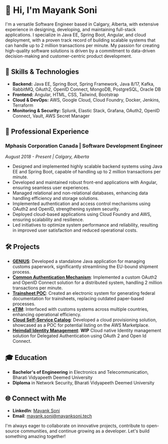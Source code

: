 # 👋 Hi, I'm Mayank Soni

I'm a versatile Software Engineer based in Calgary, Alberta, with extensive experience in designing, developing, and maintaining full-stack applications. I specialize in Java EE, Spring Boot, Angular, and cloud deployment, with a proven track record of building scalable systems that can handle up to 2 million transactions per minute. My passion for creating high-quality software solutions is driven by a commitment to data-driven decision-making and customer-centric product development.

## 🔧 Skills & Technologies
- **Backend:** Java EE, Spring Boot, Spring Framework, Java 8/17, Kafka, RabbitMQ, OAuth2, OpenID Connect, MongoDB, PostgreSQL, Oracle DB
- **Frontend:** Angular, HTML, CSS, Tailwind, Bootstrap
- **Cloud & DevOps:** AWS, Google Cloud, Cloud Foundry, Docker, Jenkins, Terraform
- **Monitoring & Security:** Splunk, Elastic Stack, Grafana, OAuth2, OpenID Connect, Vault, AWS Secret Manager

## 🚀 Professional Experience
### Mphasis Corporation Canada | Software Development Engineer
*August 2018 - Present | Calgary, Alberta*
- Designed and implemented highly scalable backend systems using Java EE and Spring Boot, capable of handling up to 2 million transactions per minute.
- Developed and maintained robust front-end applications with Angular, ensuring seamless user experiences.
- Managed relational and non-relational databases, enhancing data handling efficiency and storage solutions.
- Implemented authentication and access control mechanisms using OAuth2 and OpenID, strengthening system security.
- Deployed cloud-based applications using Cloud Foundry and AWS, ensuring scalability and resilience.
- Led initiatives to optimize system performance and reliability, resulting in improved user satisfaction and reduced operational costs.

## 🛠️ Projects
- **[GENIUS](https://www.fedex.com)**: Developed a standalone Java application for managing customs paperwork, significantly streamlining the EU-bound shipment process.
- **[Common Authentication Mechanism](https://schwab.com)**: Implemented a custom OAuth2 and OpenID Connect solution for a distributed system, handling 2 million transactions per minute.
- **[Trainsheet POC](https://www.cpkcr.com/en)**: Created an electronic system for generating federal documentation for trainsheets, replacing outdated paper-based processes.
- **[eTIM](https://www.fedex.com)**: Interfaced with customs systems across multiple countries, enhancing operational efficiency.
- **[Cloud Self-Service Catalog](https://www.mphasis.com)**: Developed a cloud provisioning solution, showcased as a POC for potential listing on the AWS Marketplace.
- **[Heimdall Identity Management](https://github.com/HeimdallauthSecurity/heimdall-auth-backend)**: **WIP** Cloud native Identity management solution for Delegated Authentication using OAuth 2 and Open Id Connect. 

## 🎓 Education
- **Bachelor's of Engineering** in Electronics and Telecommunication, Bharati Vidyapeeth Deemed University
- **Diploma** in Network Security, Bharati Vidyapeeth Deemed University

## 🌐 Connect with Me
- **LinkedIn**: [Mayank Soni](https://www.linkedin.com/in/mayank-soni/)
- **Email**: [mayank.soni@mayanksoni.tech](mailto:mayank.soni@mayanksoni.tech)

I'm always eager to collaborate on innovative projects, contribute to open-source communities, and continue growing as a developer. Let's build something amazing together!
